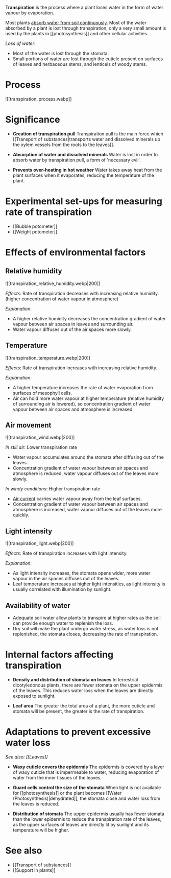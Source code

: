 **Transpiration** is the process where a plant loses water in the form of water vapour by <span class="hi-green">evaporation</span>.

Most plants <u>absorb water from soil continuously</u>. Most of the water absorbed by a plant is <span class="hi-green">lost through transpiration</span>, only a very small amount is used by the plants in [[photosynthesis]] and other cellular activities.

*Loss of water*:
- Most of the water is lost through the <span class="hi-blue">stomata</span>.
- Small portions of water are lost through the <span class="hi-blue">cuticle</span> present on surfaces of leaves and herbaceous stems, and <span class="hi-blue">lenticels</span> of woody stems.

# Process
![[transpiration_process.webp]]

# Significance
- **Creation of transpiration pull**
  Transpiration pull is the main force which [[Transport of substances|transports water and dissolved minerals up the xylem vessels from the roots to the leaves]].

- **Absorption of water and dissolved minerals**
  Water is lost in order to absorb water by transpiration pull, a form of 'necessary evil'.

- **Prevents over-heating in hot weather**
  Water takes away heat from the plant surfaces when it evaporates, reducing the temperature of the plant.

# Experimental set-ups for measuring rate of transpiration
- [[Bubble potometer]]
- [[Weight potometer]]

# Effects of environmental factors
## Relative humidity
![[transpiration_relative_humidity.webp|200]]

*Effects*: Rate of transpiration <span class="hi-blue">decreases</span> with increasing relative humidity.
(higher concentration of water vapour in atmosphere)

*Explanation*:
- A higher relative humidity <span class="hi-green">decreases the concentration gradient</span> of water vapour between air spaces in leaves and surrounding air.
- Water vapour diffuses out of the air spaces more slowly.

## Temperature
![[transpiration_temperature.webp|200]]

*Effects*: Rate of transpiration <span class="hi-blue">increases</span> with increasing relative humidity.

*Explanation*:
- A higher temperature <span class="hi-green">increases the rate of water evaporation</span> from surfaces of mesophyll cells.
- Air can hold more water vapour at higher temperature (relative humidity of surrounding air is lowered), so concentration gradient of water vapour between air spaces and atmosphere is increased.

## Air movement
![[transpiration_wind.webp|200]]

*In still air*: Lower transpiration rate
- Water vapour <span class="hi-green">accumulates around the stomata</span> after diffusing out of the leaves.
- Concentration gradient of water vapour between air spaces and atmosphere is reduced, water vapour diffuses out of the leaves more slowly.

*In windy conditions*: Higher transpiration rate
- <u>Air current</u> carries water vapour away from the leaf surfaces.
- Concentration gradient of water vapour between air spaces and atmosphere is increased, water vapour diffuses out of the leaves more quickly.

## Light intensity
![[transpiration_light.webp|200]]

*Effects*: Rate of transpiration <span class="hi-blue">increases</span> with light intensity.

*Explanation*:
- As light intensity increases, the <span class="hi-green">stomata opens wider</span>, more water vapour in the air spaces diffuses out of the leaves.
- Leaf temperature increases at higher light intensities, as light intensity is usually correlated with illumination by sunlight.

## Availability of water
- Adequate soil water allow plants to transpire at higher rates as the soil can provide enough water to replenish the loss.
- Dry soil will make the plant undergo <span class="hi-blue">water stress</span>, as water loss is not replenished, the <span class="hi-green">stomata closes</span>, decreasing the rate of transpiration.

# Internal factors affecting transpiration
- **Density and distribution of stomata on leaves**
  In <span class="hi-blue">terrestrial dicotyledonous plants</span>, there are fewer stomata on the upper epidermis of the leaves. This reduces water loss when the leaves are directly exposed to sunlight.

- **Leaf area**
  The greater the total area of a plant, the <span class="hi-green">more cuticle and stomata</span> will be present, the greater is the rate of transpiration.

# Adaptations to prevent excessive water loss
*See also: [[Leaves]]*

- **Waxy cuticle covers the epidermis**
  The epidermis is covered by a layer of waxy cuticle that is <span class="hi-green">impermeable to water</span>, reducing evaporation of water from the inner tissues of the leaves.

- **Guard cells control the size of the stomata**
  When light is not available for [[photosynthesis]] or the plant becomes [[Water (Photosynthesis)|dehydrated]], the <span class="hi-green">stomata close</span> and water loss from the leaves is reduced.

- **Distribution of stomata**
  The upper epidermis usually has <span class="hi-green">fewer stomata</span> than the lower epidermis to reduce the transpiration rate of the leaves, as the upper surfaces of leaves are directly lit by sunlight and its temperature will be higher.

# See also
- [[Transport of substances]]
- [[Support in plants]]
